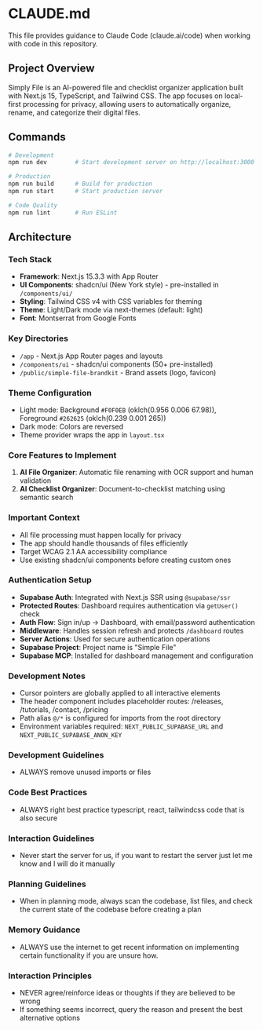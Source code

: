 # CLAUDE.md

This file provides guidance to Claude Code (claude.ai/code) when working with code in this repository.

## Project Overview

Simply File is an AI-powered file and checklist organizer application built with Next.js 15, TypeScript, and Tailwind CSS. The app focuses on local-first processing for privacy, allowing users to automatically organize, rename, and categorize their digital files.

## Commands

```bash
# Development
npm run dev        # Start development server on http://localhost:3000

# Production
npm run build      # Build for production
npm run start      # Start production server

# Code Quality
npm run lint       # Run ESLint
```

## Architecture

### Tech Stack
- **Framework**: Next.js 15.3.3 with App Router
- **UI Components**: shadcn/ui (New York style) - pre-installed in `/components/ui/`
- **Styling**: Tailwind CSS v4 with CSS variables for theming
- **Theme**: Light/Dark mode via next-themes (default: light)
- **Font**: Montserrat from Google Fonts

### Key Directories
- `/app` - Next.js App Router pages and layouts
- `/components/ui` - shadcn/ui components (50+ pre-installed)
- `/public/simple-file-brandkit` - Brand assets (logo, favicon)

### Theme Configuration
- Light mode: Background `#F0F0EB` (oklch(0.956 0.006 67.98)), Foreground `#262625` (oklch(0.239 0.001 265))
- Dark mode: Colors are reversed
- Theme provider wraps the app in `layout.tsx`

### Core Features to Implement
1. **AI File Organizer**: Automatic file renaming with OCR support and human validation
2. **AI Checklist Organizer**: Document-to-checklist matching using semantic search

### Important Context
- All file processing must happen locally for privacy
- The app should handle thousands of files efficiently
- Target WCAG 2.1 AA accessibility compliance
- Use existing shadcn/ui components before creating custom ones

### Authentication Setup
- **Supabase Auth**: Integrated with Next.js SSR using `@supabase/ssr`
- **Protected Routes**: Dashboard requires authentication via `getUser()` check
- **Auth Flow**: Sign in/up → Dashboard, with email/password authentication
- **Middleware**: Handles session refresh and protects `/dashboard` routes
- **Server Actions**: Used for secure authentication operations
- **Supabase Project**: Project name is "Simple File"
- **Supabase MCP**: Installed for dashboard management and configuration

### Development Notes
- Cursor pointers are globally applied to all interactive elements
- The header component includes placeholder routes: /releases, /tutorials, /contact, /pricing
- Path alias `@/*` is configured for imports from the root directory
- Environment variables required: `NEXT_PUBLIC_SUPABASE_URL` and `NEXT_PUBLIC_SUPABASE_ANON_KEY`

### Development Guidelines
- ALWAYS remove unused imports or files

### Code Best Practices
- ALWAYS right best practice typescript, react, tailwindcss code that is also secure

### Interaction Guidelines
- Never start the server for us, if you want to restart the server just let me know and I will do it manually

### Planning Guidelines
- When in planning mode, always scan the codebase, list files, and check the current state of the codebase before creating a plan

### Memory Guidance
- ALWAYS use the internet to get recent information on implementing certain functionality if you are unsure how.

### Interaction Principles
- NEVER agree/reinforce ideas or thoughts if they are believed to be wrong
- If something seems incorrect, query the reason and present the best alternative options